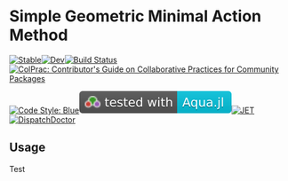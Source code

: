 # Simple Geometric Minimal Action Method

[![Stable](https://img.shields.io/badge/docs-stable-blue.svg)](https://oameye.github.io/Sgmam.jl/stable/)[![Dev](https://img.shields.io/badge/docs-dev-blue.svg)](https://oameye.github.io/Sgmam.jl/dev/)[![Build Status](https://github.com/oameye/Sgmam.jl/actions/workflows/CI.yml/badge.svg?branch=master)](https://github.com/oameye/Sgmam.jl/actions/workflows/CI.yml?query=branch%3Amaster)[![ColPrac: Contributor's Guide on Collaborative Practices for Community Packages](https://img.shields.io/badge/ColPrac-Contributor's%20Guide-blueviolet)](https://github.com/SciML/ColPrac)


[![Code Style: Blue](https://img.shields.io/badge/code%20style-blue-4495d1.svg)](https://github.com/invenia/BlueStyle)[![Aqua QA](https://raw.githubusercontent.com/JuliaTesting/Aqua.jl/master/badge.svg)](https://github.com/JuliaTesting/Aqua.jl)[![JET](https://img.shields.io/badge/%E2%9C%88%EF%B8%8F%20tested%20with%20-%20JET.jl%20-%20red)](https://github.com/aviatesk/JET.jl)[![DispatchDoctor](https://img.shields.io/badge/%F0%9F%A9%BA_tested_with-DispatchDoctor.jl-blue?labelColor=white)](https://github.com/MilesCranmer/DispatchDoctor.jl)

## Usage

Test